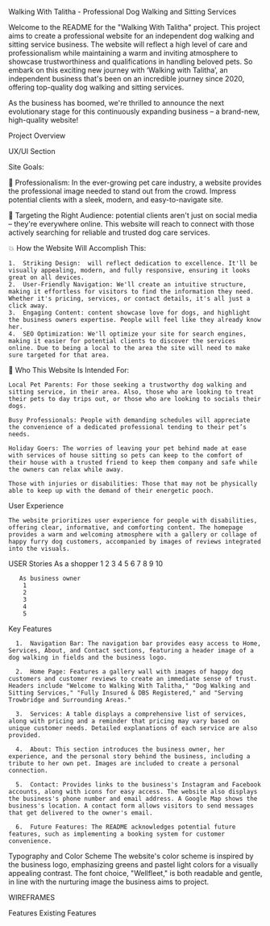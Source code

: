 Walking With Talitha - Professional Dog Walking and Sitting Services

Welcome to the README for the "Walking With Talitha" project. This project aims to create a professional website for an independent dog walking and sitting service business. The website will reflect a high level of care and professionalism while maintaining a warm and inviting atmosphere to showcase trustworthiness and qualifications in handling beloved pets.
So embark on this exciting new journey with ‘Walking with Talitha’, an independent business that's been on an incredible journey since 2020, offering top-quality dog walking and sitting services.

As the business has boomed, we're thrilled to announce the next evolutionary stage for this continuously expanding business – a brand-new, high-quality website!


Project Overview


UX/UI Section

Site Goals:

🐾 Professionalism: In the ever-growing pet care industry, a website provides the professional image needed to stand out from the crowd. Impress potential clients with a sleek, modern, and easy-to-navigate site.

🎯 Targeting the Right Audience:  potential clients aren't just on social media – they're everywhere online. This website will reach to connect with those actively searching for reliable and trusted dog care services.

💥 How the Website Will Accomplish This:

    1.	Striking Design:  will reflect dedication to excellence. It'll be visually appealing, modern, and fully responsive, ensuring it looks great on all devices.
    2.	User-Friendly Navigation: We'll create an intuitive structure, making it effortless for visitors to find the information they need. Whether it's pricing, services, or contact details, it's all just a click away.
    3.	Engaging Content: content showcase love for dogs, and highlight the business owners expertise. People will feel like they already know her.
    4.	SEO Optimization: We'll optimize your site for search engines, making it easier for potential clients to discover the services online. Due to being a local to the area the site will need to make sure targeted for that area.


🎉 Who This Website Is Intended For:

    Local Pet Parents: For those seeking a trustworthy dog walking and sitting service, in their area. Also, those who are looking to treat their pets to day trips out, or those who are looking to socials their dogs.

    Busy Professionals: People with demanding schedules will appreciate the convenience of a dedicated professional tending to their pet’s needs.

    Holiday Goers: The worries of leaving your pet behind made at ease with services of house sitting so pets can keep to the comfort of their house with a trusted friend to keep them company and safe while the owners can relax while away.

    Those with injuries or disabilities: Those that may not be physically able to keep up with the demand of their energetic pooch.


User Experience

    The website prioritizes user experience for people with disabilities, offering clear, informative, and comforting content. The homepage provides a warm and welcoming atmosphere with a gallery or collage of happy furry dog customers, accompanied by images of reviews integrated into the visuals.

USER Stories 
       As a shopper
         1
         2
         3
         4
         5
         6
         7
         8
         9
         10
         
       As business owner
        1
        2
        3
        4
        5  

Key Features

      1.  Navigation Bar: The navigation bar provides easy access to Home, Services, About, and Contact sections, featuring a header image of a dog walking in fields and the business logo.

      2.  Home Page: Features a gallery wall with images of happy dog customers and customer reviews to create an immediate sense of trust. Headers include "Welcome to Walking With Talitha," "Dog Walking and Sitting Services," "Fully Insured & DBS Registered," and "Serving Trowbridge and Surrounding Areas."

      3.  Services: A table displays a comprehensive list of services, along with pricing and a reminder that pricing may vary based on unique customer needs. Detailed explanations of each service are also provided.

      4.  About: This section introduces the business owner, her experience, and the personal story behind the business, including a tribute to her own pet. Images are included to create a personal connection.

      5.  Contact: Provides links to the business's Instagram and Facebook accounts, along with icons for easy access. The website also displays the business's phone number and email address. A Google Map shows the business's location. A contact form allows visitors to send messages that get delivered to the owner's email.

      6.  Future Features: The README acknowledges potential future features, such as implementing a booking system for customer convenience.
Typography and Color Scheme
The website's color scheme is inspired by the business logo, emphasizing greens and pastel light colors for a visually appealing contrast. The font choice, "Wellfleet," is both readable and gentle, in line with the nurturing image the business aims to project.



WIREFRAMES

Features 
Existing Features 
